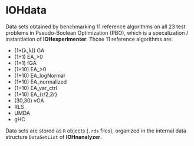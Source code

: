 # IOHdata

Data sets obtained by benchmarking 11 reference algorithms on all 23 test problems in Pseudo-Boolean Optimization (PBO), which is a specalization / instantiation of __IOHexperimenter__. Those 11 reference algorithms are:

* (1+(λ,λ)) GA 
* (1+1) EA_>0 
* (1+1) fGA 
* (1+10) EA_>0 
* (1+10) EA_logNormal 
* (1+10) EA_normalized 
* (1+10) EA_var_ctrl 
* (1+10) EA_{r/2,2r} 
* (30,30) vGA 
* RLS 
* UMDA 
* gHC

Data sets are stored as `R` objects (`.rds` files), organized in the internal data structure `DataSetList` of __IOHnanalyzer__.  
